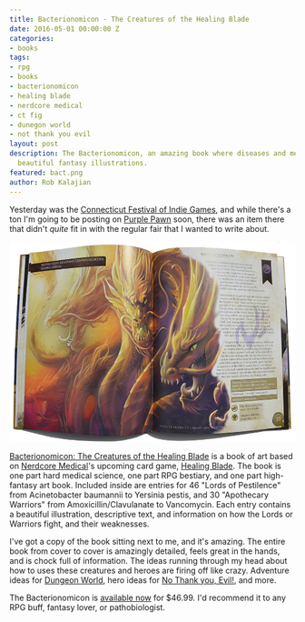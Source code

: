 ```yaml
---
title: Bacterionomicon - The Creatures of the Healing Blade
date: 2016-05-01 00:00:00 Z
categories:
- books
tags:
- rpg
- books
- bacterionomicon
- healing blade
- nerdcore medical
- ct fig
- dunegon world
- not thank you evil
layout: post
description: The Bacterionomicon, an amazing book where diseases and medication become
  beautiful fantasy illustrations.
featured: bact.png
author: Rob Kalajian
---
```


Yesterday was the [Connecticut Festival of Indie Games](http://www.ct-fig.com), and while there's a ton I'm going to be posting on [Purple Pawn](http://purplepawn.com) soon, there was an item there that didn't *quite* fit in with the regular fair that I wanted to write about.

![MRSA](/images/mrsa.jpg)

[Bacterionomicon: The Creatures of the Healing Blade](https://nerdcoremedical.myshopify.com/collections/books-and-comics/products/bacterionomicon2) is a book of art based on [Nerdcore Medical](http://nerdcoremedical.com)'s upcoming card game, [Healing Blade](http://www.healingblade.com). The book is one part hard medical science, one part RPG bestiary, and one part high-fantasy art book. Included inside are entries for 46 "Lords of Pestilence" from Acinetobacter baumannii to Yersinia pestis, and 30 "Apothecary Warriors" from Amoxicillin/Clavulanate to Vancomycin. Each entry contains a beautiful illustration, descriptive text, and information on how the Lords or Warriors fight, and their weaknesses.

I've got a copy of the book sitting next to me, and it's amazing. The entire book from cover to cover is amazingly detailed, feels great in the hands, and is chock full of information. The ideas running through my head about how to uses these creatures and heroes are firing off like crazy. Adventure ideas for [Dungeon World](http://www.dungeon-world.com), hero ideas for [No Thank you, Evil!](http://www.nothankyouevil.com), and more.

The Bacterionomicon is [available now](https://nerdcoremedical.myshopify.com/collections/books-and-comics/products/bacterionomicon2) for $46.99. I'd recommend it to any RPG buff, fantasy lover, or pathobiologist.
